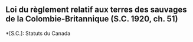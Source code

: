 ## Loi du règlement relatif aux terres des sauvages de la Colombie-Britannique (S.C. 1920, ch. 51)
  *[S.C.]: Statuts du Canada
